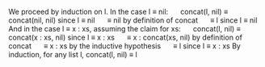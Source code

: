 We proceed by induction on l.
In the case l ≡ nil:
⠀⠀concat(l, nil) ≡ concat(nil, nil)     since l ≡ nil
⠀⠀≡ nil                                 by definition of concat
⠀⠀≡ l                                   since l ≡ nil
And in the case l ≡ x : xs, assuming the claim for xs:
⠀⠀concat(l, nil) ≡ concat(x : xs, nil)  since l ≡ x : xs
⠀⠀≡ x : concat(xs, nil)                 by definition of concat
⠀⠀≡ x : xs                              by the inductive hypothesis
⠀⠀≡ l                                   since l ≡ x : xs
By induction, for any list l, concat(l, nil) ≡ l